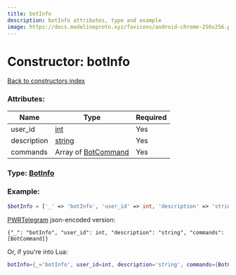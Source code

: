 ```yaml
---
title: botInfo
description: botInfo attributes, type and example
image: https://docs.madelineproto.xyz/favicons/android-chrome-256x256.png
---
```

# Constructor: botInfo  
[Back to constructors index](index.md)



### Attributes:

| Name     |    Type       | Required |
|----------|---------------|----------|
|user\_id|[int](../types/int.md) | Yes|
|description|[string](../types/string.md) | Yes|
|commands|Array of [BotCommand](../types/BotCommand.md) | Yes|



### Type: [BotInfo](../types/BotInfo.md)


### Example:

```php
$botInfo = ['_' => 'botInfo', 'user_id' => int, 'description' => 'string', 'commands' => [BotCommand, BotCommand]];
```  

[PWRTelegram](https://pwrtelegram.xyz) json-encoded version:

```
{"_": "botInfo", "user_id": int, "description": "string", "commands": [BotCommand]}
```


Or, if you're into Lua:

```lua
botInfo={_='botInfo', user_id=int, description='string', commands={BotCommand}}

```



